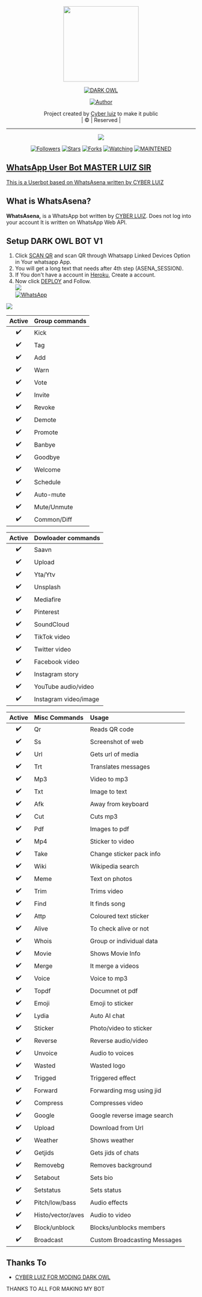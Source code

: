 <div align="center">
  <img border-radius: 15px src="https://avatars.githubusercontent.com/u/b11d4de40d921f4eb016e430b1e63979?v=4" width="200" height="200"/>
  <p align="center">
<a href="#"><img title="DARK OWL" src="https://img.shields.io/badge/DARK OWL-darkgreen?colorA=%23ff0000&colorB=%23017e40&style=for-the-badge"></a>
</p>
  <p align="center">
<a href="https://github.com/cyberluiz0"><img title="Author" src="https://img.shields.io/badge/Author-Cyber Luiz/DARK OWL?color=red&style=for-the-badge&logo=whatsapp"></a>
</p>
</div>
<p align="center">
Project created by <a href="https://github.com/cyberluiz0">Cyber luiz</a> to make it public
    <br>
       | © |
        Reserved |
    <br> 
</p>

----

  <p align="center">
  <a href="https://github.com/cyberluiz0/whatsapp-bot">
    <img src="https://img.shields.io/github/repo-size/cyber luiz/dark owl?color=green&label=Repo%20total%20size&style=plastic">
<p align="center">
<a href="https://github.com/cyberluiz0/followers"><img title="Followers" src="https://img.shields.io/github/followers/cyber luiz?color=blue&style=flat-square"></a>
<a href="https://github.com/cyberluiz0/DARKOWLBOT/stargazers/"><img title="Stars" src="https://img.shields.io/github/stars/cyber luiz/DARKOWLBOT?color=blue&style=flat-square"></a>
<a href="https://github.com/cyberluiz0/DARKOWLBOT/network/members"><img title="Forks" src="https://img.shields.io/github/forks/cyber luiz/DARKOWLBOT?color=blue&style=flat-square"></a>
<a href="https://github.com/cyberluiz0/DARKOWLBOT/watchers"><img title="Watching" src="https://img.shields.io/github/watchers/cyber luiz/DARKOWLBOT?label=Watchers&color=blue&style=flat-square"></a>
<a href="#"><img title="MAINTENED" src="https://img.shields.io/badge/UNMAINTENED-YES-blue.svg"</a>
</p>

## WhatsApp User Bot MASTER LUIZ SIR

This is a Userbot based on WhatsAsena written by [CYBER LUIZ](https://github.com/cyberluiz0)

## What is WhatsAsena?

**WhatsAsena,** is a WhatsApp bot written by [CYBER LUIZ](https://github.com/cyberluiz0). Does not log into your account It is written on WhatsApp Web API.

## Setup  DARK OWL BOT V1

1. Click [SCAN QR](https://replit.com/@Nightbot2O/baileys-qr) and scan QR through Whatsapp Linked Devices Option in Your whatsapp App.
2. You will get a long text that needs after 4th step (ASENA_SESSION).
3. If You don't have a account in [Heroku](https://signup.heroku.com/), Create a account.
4. Now click [DEPLOY](https://heroku.com/deploy?template=https://github.com/lyfe00011/whatsapp-bot) and Follow.
   <br>
   <a href="https://youtube.com/channel/UCminy9N0_3hkWEjIybPcMMw"><img src="https://img.shields.io/badge/-YOUTUBE%20CHANNEL-critical?style=for-the-badge&logo=youtube&logoColor=white">
   <br>
   <a href="http://Wa.me/+17057101174"><img alt="WhatsApp" src="https://img.shields.io/badge/-Whatsapp%20NUMBER-darkgreen?style=for-the-badge&logo=whatsapp&logoColor=white"/></a>

<a href="https://github.com/cyberluiz0/whatsapp-bot"><img src="https://img.shields.io/badge/plugins-blue?style=for-the-badge&logo=appveyor%22"/></a>

<!--
[![Run on Repl.it](https://replit.com/badge/github/)https://github.com/cyberluiz0/whatsapp-bot](https://replit.com/@Nightbot2O/baileys-qr)

[![Deploy](https://www.herokucdn.com/deploy/button.svg)](https://heroku.com/deploy?template=https://github.com/cyberluiz0/whatsapp-bot) -->

| Active | Group commands |
| :----: | :------------- |
|   ✔️   | Kick           |
|   ✔️   | Tag            |
|   ✔️   | Add            |
|   ✔️   | Warn           |
|   ✔️   | Vote           |
|   ✔️   | Invite         |
|   ✔️   | Revoke         |
|   ✔️   | Demote         |
|   ✔️   | Promote        |
|   ✔️   | Banbye         |
|   ✔️   | Goodbye        |
|   ✔️   | Welcome        |
|   ✔️   | Schedule       |
|   ✔️   | Auto-mute      |
|   ✔️   | Mute/Unmute    |
|   ✔️   | Common/Diff    |

| Active | Dowloader commands    |
| :----: | :-------------------- |
|   ✔️   | Saavn                 |
|   ✔️   | Upload                |
|   ✔️   | Yta/Ytv               |
|   ✔️   | Unsplash              |
|   ✔️   | Mediafire             |
|   ✔️   | Pinterest             |
|   ✔️   | SoundCloud            |
|   ✔️   | TikTok video          |
|   ✔️   | Twitter video         |
|   ✔️   | Facebook video        |
|   ✔️   | Instagram story       |
|   ✔️   | YouTube audio/video   |
|   ✔️   | Instagram video/image |

| Active | Misc Commands     | Usage                        |
| :----: | :---------------- | :--------------------------- |
|   ✔️   | Qr                | Reads QR code                |
|   ✔️   | Ss                | Screenshot of web            |
|   ✔️   | Url               | Gets url of media            |
|   ✔️   | Trt               | Translates messages          |
|   ✔️   | Mp3               | Video to mp3                 |
|   ✔️   | Txt               | Image to text                |
|   ✔️   | Afk               | Away from keyboard           |
|   ✔️   | Cut               | Cuts mp3                     |
|   ✔️   | Pdf               | Images to pdf                |
|   ✔️   | Mp4               | Sticker to video             |
|   ✔️   | Take              | Change sticker pack info     |
|   ✔️   | Wiki              | Wikipedia search             |
|   ✔️   | Meme              | Text on photos               |
|   ✔️   | Trim              | Trims video                  |
|   ✔️   | Find              | It finds song                |
|   ✔️   | Attp              | Coloured text sticker        |
|   ✔️   | Alive             | To check alive or not        |
|   ✔️   | Whois             | Group or individual data     |
|   ✔️   | Movie             | Shows Movie Info             |
|   ✔️   | Merge             | It merge a videos            |
|   ✔️   | Voice             | Voice to mp3                 |
|   ✔️   | Topdf             | Documnet ot pdf              |
|   ✔️   | Emoji             | Emoji to sticker             |
|   ✔️   | Lydia             | Auto AI chat                 |
|   ✔️   | Sticker           | Photo/video to sticker       |
|   ✔️   | Reverse           | Reverse audio/video          |
|   ✔️   | Unvoice           | Audio to voices              |
|   ✔️   | Wasted            | Wasted logo                  |
|   ✔️   | Trigged           | Triggered effect             |
|   ✔️   | Forward           | Forwarding msg using jid     |
|   ✔️   | Compress          | Compresses video             |
|   ✔️   | Google            | Google reverse image search  |
|   ✔️   | Upload            | Download from Url            |
|   ✔️   | Weather           | Shows weather                |
|   ✔️   | Getjids           | Gets jids of chats           |
|   ✔️   | Removebg          | Removes background           |
|   ✔️   | Setabout          | Sets bio                     |
|   ✔️   | Setstatus         | Sets status                  |
|   ✔️   | Pitch/low/bass    | Audio effects                |
|   ✔️   | Histo/vector/aves | Audio to video               |
|   ✔️   | Block/unblock     | Blocks/unblocks members      |
|   ✔️   | Broadcast         | Custom Broadcasting Messages |

## Thanks To

- [CYBER LUIZ FOR MODING DARK OWL](https://github.com/cyberluiz0)

THANKS TO ALL FOR MAKING MY BOT
